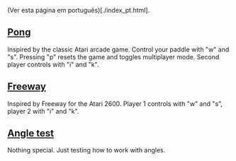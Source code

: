 (Ver esta página em português)[./index_pt.html].

## [Pong](./pong/)

Inspired by the classic Atari arcade game. Control your paddle with "w" and "s". Pressing "p" resets the game and toggles multiplayer mode. Second player controls with "i" and "k".

## [Freeway](./freeway)

Inspired by Freeway for the Atari 2600. Player 1 controls with "w" and "s", player 2 with "i" and "k".

## [Angle test](./angle-test)

Nothing special. Just testing how to work with angles.
